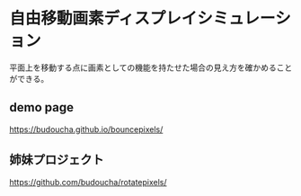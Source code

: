 # 自由移動画素ディスプレイシミュレーション
平面上を移動する点に画素としての機能を持たせた場合の見え方を確かめることができる。

## demo page
https://budoucha.github.io/bouncepixels/

## 姉妹プロジェクト
https://github.com/budoucha/rotatepixels/
